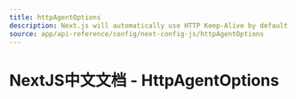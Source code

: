 ```yaml
---
title: httpAgentOptions
description: Next.js will automatically use HTTP Keep-Alive by default. Learn more about how to disable HTTP Keep-Alive here.
source: app/api-reference/config/next-config-js/httpAgentOptions
---
```


# NextJS中文文档 - HttpAgentOptions
